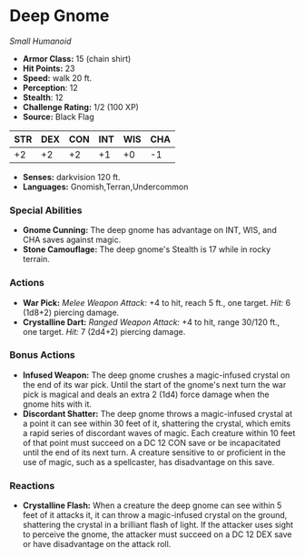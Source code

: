 # Deep Gnome

*Small* *Humanoid*

- **Armor Class:** 15 (chain shirt)
- **Hit Points:** 23 
- **Speed:** walk 20 ft.
- **Perception**: 12
- **Stealth**: 12
- **Challenge Rating:** 1/2 (100 XP)
- **Source:** Black Flag

| STR | DEX | CON | INT | WIS | CHA |
| --- | --- | --- | --- | --- | --- |
| +2 | +2 | +2 | +1 | +0 | -1 |

- **Senses:** darkvision 120 ft.
- **Languages:** Gnomish,Terran,Undercommon

### Special Abilities

- **Gnome Cunning:** The deep gnome has advantage on INT, WIS, and CHA saves against magic.
- **Stone Camouflage:** The deep gnome's Stealth is 17 while in rocky terrain.

### Actions

- **War Pick:** _Melee Weapon Attack:_ +4 to hit, reach 5 ft., one target. _Hit:_ 6 (1d8+2) piercing damage.
- **Crystalline Dart:** _Ranged Weapon Attack:_ +4 to hit, range 30/120 ft., one target. _Hit:_ 7 (2d4+2) piercing damage.

### Bonus Actions

- **Infused Weapon:** The deep gnome crushes a magic-infused crystal on the end of its war pick. Until the start of the gnome's next turn the war pick is magical and deals an extra 2 (1d4) force damage when the gnome hits with it.
- **Discordant Shatter:** The deep gnome throws a magic-infused crystal at a point it can see within 30 feet of it, shattering the crystal, which emits a rapid series of discordant waves of magic. Each creature within 10 feet of that point must succeed on a DC 12 CON save or be incapacitated until the end of its next turn. A creature sensitive to or proficient in the use of magic, such as a spellcaster, has disadvantage on this save.

### Reactions

- **Crystalline Flash:** When a creature the deep gnome can see within 5 feet of it attacks it, it can throw a magic-infused crystal on the ground, shattering the crystal in a brilliant flash of light. If the attacker uses sight to perceive the gnome, the attacker must succeed on a DC 12 DEX save or have disadvantage on the attack roll.
